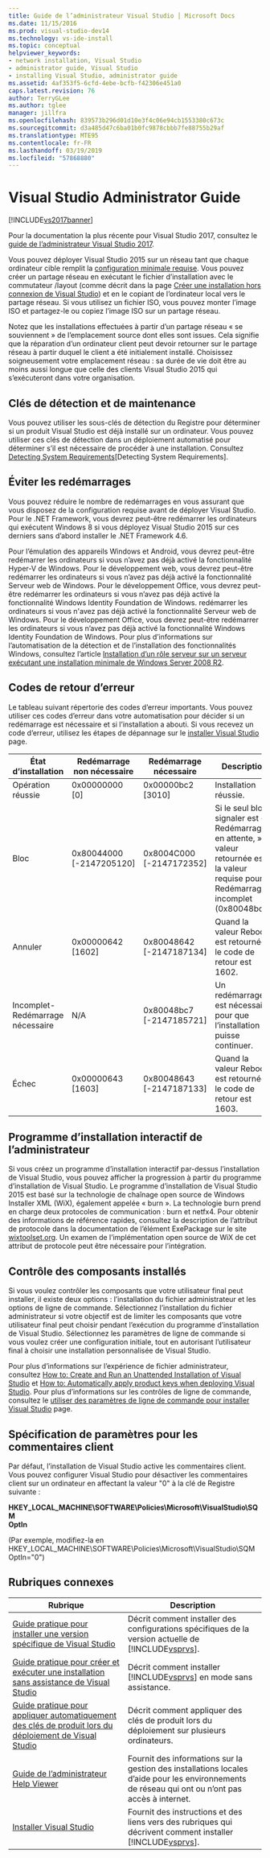 ```yaml
---
title: Guide de l’administrateur Visual Studio │ Microsoft Docs
ms.date: 11/15/2016
ms.prod: visual-studio-dev14
ms.technology: vs-ide-install
ms.topic: conceptual
helpviewer_keywords:
- network installation, Visual Studio
- administrator guide, Visual Studio
- installing Visual Studio, administrator guide
ms.assetid: 4af353f5-6cfd-4ebe-bcfb-f42306e451a0
caps.latest.revision: 76
author: TerryGLee
ms.author: tglee
manager: jillfra
ms.openlocfilehash: 839573b296d01d10e3f4c06e94cb1553380c673c
ms.sourcegitcommit: d3a485d47c6ba01b0fc9878cbbb7fe88755b29af
ms.translationtype: MTE95
ms.contentlocale: fr-FR
ms.lasthandoff: 03/19/2019
ms.locfileid: "57868880"
---
```

# <a name="visual-studio-administrator-guide"></a>Visual Studio Administrator Guide
[!INCLUDE[vs2017banner](../includes/vs2017banner.md)]

Pour la documentation la plus récente pour Visual Studio 2017, consultez le [guide de l’administrateur Visual Studio 2017](/visualstudio/install/visual-studio-administrator-guide).

Vous pouvez déployer Visual Studio 2015 sur un réseau tant que chaque ordinateur cible remplit la [configuration minimale requise](https://visualstudio.microsoft.com/vs/older-downloads/). Vous pouvez créer un partage réseau en exécutant le fichier d’installation avec le commutateur /layout (comme décrit dans la page [Créer une installation hors connexion de Visual Studio](../install/create-an-offline-installation-of-visual-studio.md)) et en le copiant de l’ordinateur local vers le partage réseau. Si vous utilisez un fichier ISO, vous pouvez monter l’image ISO et partagez-le ou copiez l’image ISO sur un partage réseau.  
  
 Notez que les installations effectuées à partir d’un partage réseau « se souviennent » de l’emplacement source dont elles sont issues. Cela signifie que la réparation d’un ordinateur client peut devoir retourner sur le partage réseau à partir duquel le client a été initialement installé. Choisissez soigneusement votre emplacement réseau : sa durée de vie doit être au moins aussi longue que celle des clients Visual Studio 2015 qui s’exécuteront dans votre organisation.  
  
## <a name="detection-and-servicing-keys"></a>Clés de détection et de maintenance  
 Vous pouvez utiliser les sous-clés de détection du Registre pour déterminer si un produit Visual Studio est déjà installé sur un ordinateur. Vous pouvez utiliser ces clés de détection dans un déploiement automatisé pour déterminer s’il est nécessaire de procéder à une installation.  Consultez [Detecting System Requirements](../extensibility/internals/detecting-system-requirements.md)[Detecting System Requirements].  
  
## <a name="avoiding-reboots"></a>Éviter les redémarrages  
 Vous pouvez réduire le nombre de redémarrages en vous assurant que vous disposez de la configuration requise avant de déployer Visual Studio. Pour le .NET Framework, vous devrez peut-être redémarrer les ordinateurs qui exécutent Windows 8 si vous déployez Visual Studio 2015 sur ces derniers sans d’abord installer le .NET Framework 4.6.  
  
 Pour l’émulation des appareils Windows et Android, vous devrez peut-être redémarrer les ordinateurs si vous n’avez pas déjà activé la fonctionnalité Hyper-V de Windows. Pour le développement web, vous devrez peut-être redémarrer les ordinateurs si vous n’avez pas déjà activé la fonctionnalité Serveur web de Windows. Pour le développement Office, vous devrez peut-être redémarrer les ordinateurs si vous n’avez pas déjà activé la fonctionnalité Windows Identity Foundation de Windows. redémarrer les ordinateurs si vous n'avez pas déjà activé la fonctionnalité Serveur web de Windows. Pour le développement Office, vous devrez peut-être redémarrer les ordinateurs si vous n’avez pas déjà activé la fonctionnalité Windows Identity Foundation de Windows. Pour plus d’informations sur l’automatisation de la détection et de l’installation des fonctionnalités Windows, consultez l’article [Installation d’un rôle serveur sur un serveur exécutant une installation minimale de Windows Server 2008 R2](https://technet.microsoft.com/library/ee441260(v=ws.10).aspx).  
  
## <a name="error-return-codes"></a>Codes de retour d’erreur  
 Le tableau suivant répertorie des codes d’erreur importants. Vous pouvez utiliser ces codes d’erreur dans votre automatisation pour décider si un redémarrage est nécessaire et si l’installation a abouti. Si vous recevez un code d’erreur, utilisez les étapes de dépannage sur le [installer Visual Studio](../install/install-visual-studio-2015.md) page.  
  
|État d’installation|Redémarrage non nécessaire|Redémarrage nécessaire|Description|  
|------------------|--------------------------|----------------------|-----------------|  
|Opération réussie|0x00000000 [0]|0x00000bc2 [3010]|Installation réussie.|  
|Bloc|0x80044000 [-2147205120]|0x8004C000 [-2147172352]|Si le seul bloc à signaler est « Redémarrage en attente, » la valeur retournée est la valeur requise pour Redémarrage incomplet (0x80048bc7).|  
|Annuler|0x00000642 [1602]|0x80048642 [-2147187134]|Quand la valeur Reboot est retournée, le code de retour est 1602.|  
|Incomplet-Redémarrage nécessaire|N/A|0x80048bc7 [-2147185721]|Un redémarrage est nécessaire pour que l’installation puisse continuer.|  
|Échec|0x00000643 [1603]|0x80048643 [-2147187133]|Quand la valeur Reboot est retournée, le code de retour est 1603.|  
  
## <a name="interactive-administrator-installer"></a>Programme d’installation interactif de l’administrateur  
 Si vous créez un programme d’installation interactif par-dessus l’installation de Visual Studio, vous pouvez afficher la progression à partir du programme d’installation de Visual Studio. Le programme d’installation de Visual Studio 2015 est basé sur la technologie de chaînage open source de Windows Installer XML (WiX), également appelée « burn ». La technologie burn prend en charge deux protocoles de communication : burn et netfx4. Pour obtenir des informations de référence rapides, consultez la description de l’attribut de protocole dans la documentation de l’élément ExePackage sur le site [wixtoolset.org](http://wixtoolset.org/). Un examen de l’implémentation open source de WiX de cet attribut de protocole peut être nécessaire pour l’intégration.  
  
## <a name="controlling-what-is-installed"></a>Contrôle des composants installés  
 Si vous voulez contrôler les composants que votre utilisateur final peut installer, il existe deux options : l’installation du fichier administrateur et les options de ligne de commande. Sélectionnez l’installation du fichier administrateur si votre objectif est de limiter les composants que votre utilisateur final peut choisir pendant l’exécution du programme d’installation de Visual Studio. Sélectionnez les paramètres de ligne de commande si vous voulez créer une configuration initiale, tout en autorisant l’utilisateur final à choisir une installation personnalisée de Visual Studio.  
  
 Pour plus d’informations sur l’expérience de fichier administrateur, consultez [How to: Create and Run an Unattended Installation of Visual Studio](../install/how-to-create-and-run-an-unattended-installation-of-visual-studio.md) et [How to: Automatically apply product keys when deploying Visual Studio](../install/how-to-automatically-apply-product-keys-when-deploying-visual-studio.md).  Pour plus d’informations sur les contrôles de ligne de commande, consultez le [utiliser des paramètres de ligne de commande pour installer Visual Studio](../install/use-command-line-parameters-to-install-visual-studio.md) page.  
  
## <a name="specifying-customer-feedback-settings"></a>Spécification de paramètres pour les commentaires client  
 Par défaut, l’installation de Visual Studio active les commentaires client. Vous pouvez configurer Visual Studio pour désactiver les commentaires client sur un ordinateur en affectant la valeur "0" à la clé de Registre suivante :  
  
 **HKEY_LOCAL_MACHINE\SOFTWARE\Policies\Microsoft\VisualStudio\SQM**  
**OptIn**  
  
 (Par exemple, modifiez-la en HKEY_LOCAL_MACHINE\SOFTWARE\Policies\Microsoft\VisualStudio\SQM OptIn="0")  
  
## <a name="related-topics"></a>Rubriques connexes  
  
|Rubrique|Description|  
|-----------|-----------------|  
|[Guide pratique pour installer une version spécifique de Visual Studio](../install/how-to-install-a-specific-release-of-visual-studio.md)|Décrit comment installer des configurations spécifiques de la version actuelle de [!INCLUDE[vsprvs](../includes/vsprvs-md.md)].|  
|[Guide pratique pour créer et exécuter une installation sans assistance de Visual Studio](../install/how-to-create-and-run-an-unattended-installation-of-visual-studio.md)|Décrit comment installer [!INCLUDE[vsprvs](../includes/vsprvs-md.md)] en mode sans assistance.|  
|[Guide pratique pour appliquer automatiquement des clés de produit lors du déploiement de Visual Studio](../install/how-to-automatically-apply-product-keys-when-deploying-visual-studio.md)|Décrit comment appliquer des clés de produit lors du déploiement sur plusieurs ordinateurs.|  
|[Guide de l’administrateur Help Viewer](../ide/help-viewer-administrator-guide.md)|Fournit des informations sur la gestion des installations locales d’aide pour les environnements de réseau qui ont ou n’ont pas accès à internet.|  
|[Installer Visual Studio](../install/install-visual-studio-2015.md)|Fournit des instructions et des liens vers des rubriques qui décrivent comment installer [!INCLUDE[vsprvs](../includes/vsprvs-md.md)].|